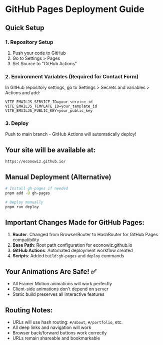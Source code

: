 # GitHub Pages Deployment Guide

## Quick Setup

### 1. Repository Setup
1. Push your code to GitHub
2. Go to Settings > Pages
3. Set Source to "GitHub Actions"

### 2. Environment Variables (Required for Contact Form)
In GitHub repository settings, go to Settings > Secrets and variables > Actions and add:

```
VITE_EMAILJS_SERVICE_ID=your_service_id
VITE_EMAILJS_TEMPLATE_ID=your_template_id  
VITE_EMAILJS_PUBLIC_KEY=your_public_key
```

### 3. Deploy
Push to main branch - GitHub Actions will automatically deploy!

## Your site will be available at:
```
https://econowiz.github.io/
```

## Manual Deployment (Alternative)
```bash
# Install gh-pages if needed
pnpm add -D gh-pages

# Deploy manually
pnpm run deploy
```

## Important Changes Made for GitHub Pages:

1. **Router**: Changed from BrowserRouter to HashRouter for GitHub Pages compatibility
2. **Base Path**: Root path configuration for econowiz.github.io
3. **GitHub Actions**: Automated deployment workflow created
4. **Scripts**: Added `build:gh-pages` and `deploy` commands

## Your Animations Are Safe! ✅
- All Framer Motion animations will work perfectly
- Client-side animations don't depend on server
- Static build preserves all interactive features

## Routing Notes:
- URLs will use hash routing: `#/about`, `#/portfolio`, etc.
- All deep links and navigation will work
- Browser back/forward buttons work correctly
- URLs remain shareable and bookmarkable
